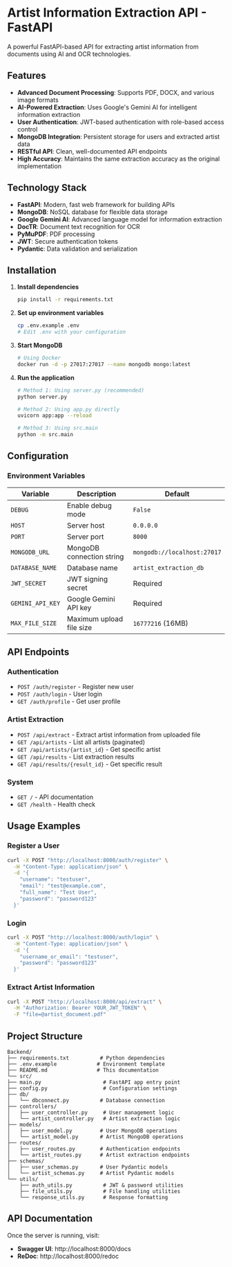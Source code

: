# Artist Information Extraction API - FastAPI

A powerful FastAPI-based API for extracting artist information from documents using AI and OCR technologies.

## Features

- **Advanced Document Processing**: Supports PDF, DOCX, and various image formats
- **AI-Powered Extraction**: Uses Google's Gemini AI for intelligent information extraction
- **User Authentication**: JWT-based authentication with role-based access control
- **MongoDB Integration**: Persistent storage for users and extracted artist data
- **RESTful API**: Clean, well-documented API endpoints
- **High Accuracy**: Maintains the same extraction accuracy as the original implementation

## Technology Stack

- **FastAPI**: Modern, fast web framework for building APIs
- **MongoDB**: NoSQL database for flexible data storage
- **Google Gemini AI**: Advanced language model for information extraction
- **DocTR**: Document text recognition for OCR
- **PyMuPDF**: PDF processing
- **JWT**: Secure authentication tokens
- **Pydantic**: Data validation and serialization

## Installation

1. **Install dependencies**
   ```bash
   pip install -r requirements.txt
   ```

2. **Set up environment variables**
   ```bash
   cp .env.example .env
   # Edit .env with your configuration
   ```

3. **Start MongoDB**
   ```bash
   # Using Docker
   docker run -d -p 27017:27017 --name mongodb mongo:latest
   ```

4. **Run the application**
   ```bash
   # Method 1: Using server.py (recommended)
   python server.py
   
   # Method 2: Using app.py directly
   uvicorn app:app --reload
   
   # Method 3: Using src.main
   python -m src.main
   ```

## Configuration

### Environment Variables

| Variable | Description | Default |
|----------|-------------|---------|
| `DEBUG` | Enable debug mode | `False` |
| `HOST` | Server host | `0.0.0.0` |
| `PORT` | Server port | `8000` |
| `MONGODB_URL` | MongoDB connection string | `mongodb://localhost:27017` |
| `DATABASE_NAME` | Database name | `artist_extraction_db` |
| `JWT_SECRET` | JWT signing secret | Required |
| `GEMINI_API_KEY` | Google Gemini API key | Required |
| `MAX_FILE_SIZE` | Maximum upload file size | `16777216` (16MB) |

## API Endpoints

### Authentication
- `POST /auth/register` - Register new user
- `POST /auth/login` - User login
- `GET /auth/profile` - Get user profile

### Artist Extraction
- `POST /api/extract` - Extract artist information from uploaded file
- `GET /api/artists` - List all artists (paginated)
- `GET /api/artists/{artist_id}` - Get specific artist
- `GET /api/results` - List extraction results
- `GET /api/results/{result_id}` - Get specific result

### System
- `GET /` - API documentation
- `GET /health` - Health check

## Usage Examples

### Register a User
```bash
curl -X POST "http://localhost:8000/auth/register" \
  -H "Content-Type: application/json" \
  -d '{
    "username": "testuser",
    "email": "test@example.com",
    "full_name": "Test User",
    "password": "password123"
  }'
```

### Login
```bash
curl -X POST "http://localhost:8000/auth/login" \
  -H "Content-Type: application/json" \
  -d '{
    "username_or_email": "testuser",
    "password": "password123"
  }'
```

### Extract Artist Information
```bash
curl -X POST "http://localhost:8000/api/extract" \
  -H "Authorization: Bearer YOUR_JWT_TOKEN" \
  -F "file=@artist_document.pdf"
```

## Project Structure

```
Backend/
├── requirements.txt          # Python dependencies
├── .env.example             # Environment template
├── README.md                # This documentation
└── src/
├── main.py                    # FastAPI app entry point
├── config.py                  # Configuration settings
├── db/
│   └── dbconnect.py          # Database connection
├── controllers/
│   ├── user_controller.py     # User management logic
│   └── artist_controller.py   # Artist extraction logic
├── models/
│   ├── user_model.py         # User MongoDB operations
│   └── artist_model.py       # Artist MongoDB operations
├── routes/
│   ├── user_routes.py        # Authentication endpoints
│   └── artist_routes.py      # Artist extraction endpoints
├── schemas/
│   ├── user_schemas.py       # User Pydantic models
│   └── artist_schemas.py     # Artist Pydantic models
└── utils/
    ├── auth_utils.py          # JWT & password utilities
    ├── file_utils.py          # File handling utilities
    └── response_utils.py      # Response formatting
```

## API Documentation

Once the server is running, visit:
- **Swagger UI**: http://localhost:8000/docs
- **ReDoc**: http://localhost:8000/redoc